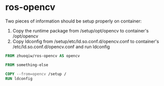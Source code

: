 # ros-opencv

Two pieces of information should be setup properly on container:

1. Copy the runtime package from /setup/opt/opencv to container's /opt/opencv
1. Copy ldconfig from /setup/etc/ld.so.conf.d/opencv.conf to container's /etc/ld.so.conf.d/opencv.conf and run ldconfig

```Dockerfile
FROM zhuoqiw/ros-opencv AS opencv

FROM something-else

COPY --from=opencv /setup /
RUN ldconfig
```
